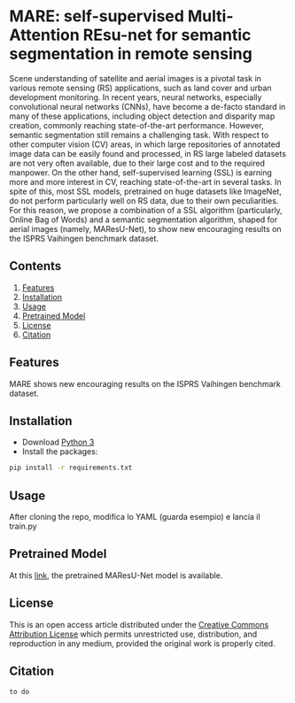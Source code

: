 # MARE: self-supervised Multi-Attention REsu-net for semantic segmentation in remote sensing

Scene understanding of satellite and aerial images is a pivotal task in various remote sensing (RS) applications, such as land cover and urban development monitoring. In recent years, neural networks, especially convolutional neural networks (CNNs), have become a de-facto standard in many of these applications, including object detection and disparity map creation, commonly reaching state-of-the-art performance. However, semantic segmentation still remains a challenging task. With respect to other computer vision (CV) areas, in which large repositories of annotated image data can be easily found and processed, in RS large labeled datasets are not very often available, due to their large cost and to the required manpower. On the other hand, self-supervised learning (SSL) is earning more and more interest in CV, reaching state-of-the-art in several tasks. In spite of this, most SSL models, pretrained on huge datasets like ImageNet, do not perform particularly well on RS data, due to their own peculiarities. For this reason, we propose a combination of a SSL algorithm (particularly, Online Bag of Words) and a semantic segmentation algorithm, shaped for aerial images (namely, MAResU-Net), to show new encouraging results on the ISPRS Vaihingen benchmark dataset.

<!-- <div align="center"><img src="images/example.png", width="700"></div> -->

## Contents
1. [Features](#features)
2. [Installation](#installation)
3. [Usage](#usage)
4. [Pretrained Model](#output)
5. [License](#license)
6. [Citation](#citation)

## Features

MARE shows new encouraging results on the ISPRS Vaihingen benchmark dataset.

<!-- <div align="center"><img src="images/example.png", width="700"></div> -->

## Installation

- Download [Python 3](https://www.python.org/)
- Install the packages:
```bash
pip install -r requirements.txt
```

## Usage 

After cloning the repo, 
modifica lo YAML (guarda esempio) e lancia il train.py


## Pretrained Model

At this [link](link), the pretrained MAResU-Net model is available.

## License

This is an open access article distributed under the [Creative Commons Attribution License](https://creativecommons.org/licenses/by/4.0/) which permits unrestricted use, distribution, and reproduction in any medium, provided the original work is properly cited.

## Citation

```bash
to do
```
